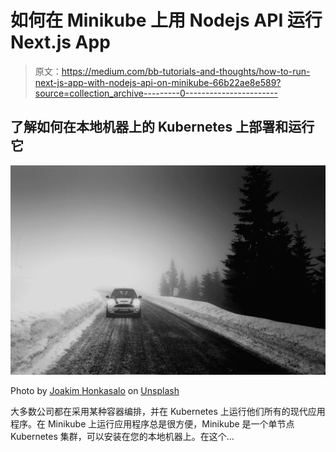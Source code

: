 # 如何在 Minikube 上用 Nodejs API 运行 Next.js App

> 原文：<https://medium.com/bb-tutorials-and-thoughts/how-to-run-next-js-app-with-nodejs-api-on-minikube-66b22ae8e589?source=collection_archive---------0----------------------->

## 了解如何在本地机器上的 Kubernetes 上部署和运行它

![](img/9d59bb8b2c086bc2003860adb0f6fc52.png)

Photo by [Joakim Honkasalo](https://unsplash.com/@jhonkasalo?utm_source=medium&utm_medium=referral) on [Unsplash](https://unsplash.com?utm_source=medium&utm_medium=referral)

大多数公司都在采用某种容器编排，并在 Kubernetes 上运行他们所有的现代应用程序。在 Minikube 上运行应用程序总是很方便，Minikube 是一个单节点 Kubernetes 集群，可以安装在您的本地机器上。在这个…